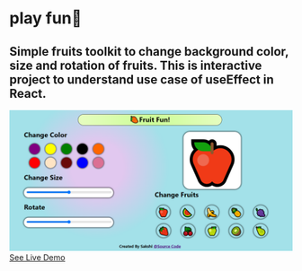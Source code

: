 # play fun🥭

## Simple fruits toolkit to change background color, size and rotation of fruits. This is interactive project to understand use case of useEffect in React.

![Live Preview](./public/screenshot/preview.png)
[See Live Demo](https://fruitfun.netlify.app/)